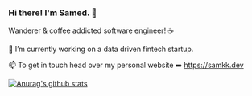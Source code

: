 ### Hi there! I'm Samed. 🌌
Wanderer & coffee addicted software engineer! ☕

🔭 I’m currently working on a data driven fintech startup.

📫 To get in touch head over my personal website ➡️ https://samkk.dev

[![Anurag's github stats](https://github-readme-stats.vercel.app/api/top-langs/?username=samoculus&theme=tokyonight)](https://github.com/anuraghazra/github-readme-stats)

<!--
**samoculus/samoculus** is a ✨ _special_ ✨ repository because its `README.md` (this file) appears on your GitHub profile.

Here are some ideas to get you started:

- 🔭 I’m currently working on ...
- 🌱 I’m currently learning ...
- 👯 I’m looking to collaborate on ...
- 🤔 I’m looking for help with ...
- 💬 Ask me about ...
- 📫 How to reach me: ...
- 😄 Pronouns: ...
- ⚡ Fun fact: ...
-->
